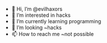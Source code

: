 - 👋 Hi, I’m @evilhaxors
- 👀 I’m interested in hacks
- 🌱 I’m currently learning programming
- 💞️ I’m looking ~hacks
- 📫 How to reach me ~not possible

<!---
evilhaxors/evilhaxors is a ✨ special ✨ repository because its `README.md` (this file) appears on your GitHub profile.
You can click the Preview link to take a look at your changes.
--->
